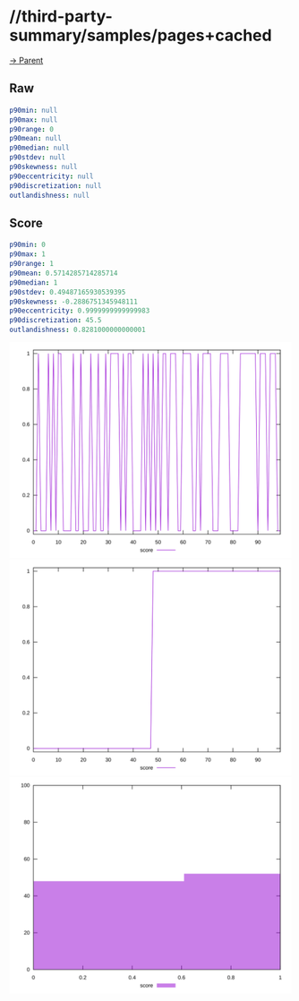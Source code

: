 
# //third-party-summary/samples/pages+cached

[→ Parent](../..)


## Raw


```yaml
p90min: null
p90max: null
p90range: 0
p90mean: null
p90median: null
p90stdev: null
p90skewness: null
p90eccentricity: null
p90discretization: null
outlandishness: null

```


## Score


```yaml
p90min: 0
p90max: 1
p90range: 1
p90mean: 0.5714285714285714
p90median: 1
p90stdev: 0.49487165930539395
p90skewness: -0.2886751345948111
p90eccentricity: 0.9999999999999983
p90discretization: 45.5
outlandishness: 0.8281000000000001

```

![PLOT: score-values](./score/values.svg)![PLOT: score-sorted](./score/sorted.svg)![PLOT: score-histogram](./score/histogram.svg)